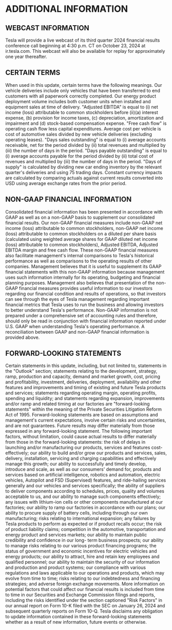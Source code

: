 # ADDITIONAL INFORMATION


## WEBCAST INFORMATION

Tesla will provide a live webcast of its third quarter 2024 financial results conference call beginning at 4:30 p.m. CT on October 23, 2024 at ir.tesla.com. This webcast will also be available for replay for approximately one year thereafter.


## CERTAIN TERMS

When used in this update, certain terms have the following meanings. Our vehicle deliveries include only vehicles that have been transferred to end customers with all paperwork correctly completed. Our energy product deployment volume
includes both customer units when installed and equipment sales at time of delivery. "Adjusted EBITDA" is equal to (i) net income (loss) attributable to common stockholders before (ii)(a) interest expense, (b) provision for income taxes, (c)
depreciation, amortization and impairment and (d) stock-based compensation expense. "Free cash flow" is operating cash flow less capital expenditures. Average cost per vehicle is cost of automotive sales divided by new vehicle deliveries
(excluding operating leases). "Days sales outstanding" is equal to (i) average accounts receivable, net for the period divided by (ii) total revenues and multiplied by (iii) the number of days in the period. "Days payable outstanding" is equal to (i)
average accounts payable for the period divided by (ii) total cost of revenues and multiplied by (iii) the number of days in the period. "Days of supply" is calculated by dividing new car ending inventory by the relevant quarter's deliveries and
using 75 trading days. Constant currency impacts are calculated by comparing actuals against current results converted into USD using average exchange rates from the prior period.


## NON-GAAP FINANCIAL INFORMATION

Consolidated financial information has been presented in accordance with GAAP as well as on a non-GAAP basis to supplement our consolidated financial results. Our non-GAAP financial measures include non-GAAP net income (loss)
attributable to common stockholders, non-GAAP net income (loss) attributable to common stockholders on a diluted per share basis (calculated using weighted average shares for GAAP diluted net income (loss) attributable to common
stockholders), Adjusted EBITDA, Adjusted EBITDA margin and free cash flow. These non-GAAP financial measures also facilitate management's internal comparisons to Tesla's historical performance as well as comparisons to the operating
results of other companies. Management believes that it is useful to supplement its GAAP financial statements with this non-GAAP information because management uses such information internally for its operating, budgeting and financial
planning purposes. Management also believes that presentation of the non-GAAP financial measures provides useful information to our investors regarding our financial condition and results of operations, so that investors can see through the
eyes of Tesla management regarding important financial metrics that Tesla uses to run the business and allowing investors to better understand Tesla's performance. Non-GAAP information is not prepared under a comprehensive set of
accounting rules and therefore, should only be read in conjunction with financial information reported under U.S. GAAP when understanding Tesla's operating performance. A reconciliation between GAAP and non-GAAP financial information
is provided above.


## FORWARD-LOOKING STATEMENTS

Certain statements in this update, including, but not limited to, statements in the "Outlook" section; statements relating to the development, strategy, ramp, production and capacity, demand and market growth, cost, pricing and profitability,
investment, deliveries, deployment, availability and other features and improvements and timing of existing and future Tesla products and services; statements regarding operating margin, operating profits, spending and liquidity; and
statements regarding expansion, improvements and/or ramp and related timing at our factories are "forward-looking statements" within the meaning of the Private Securities Litigation Reform Act of 1995. Forward-looking statements are
based on assumptions and management's current expectations, involve certain risks and uncertainties, and are not guarantees. Future results may differ materially from those expressed in any forward-looking statement. The following
important factors, without limitation, could cause actual results to differ materially from those in the forward-looking statements: the risk of delays in launching and/or manufacturing our products, services and features cost-effectively; our
ability to build and/or grow our products and services, sales, delivery, installation, servicing and charging capabilities and effectively manage this growth; our ability to successfully and timely develop, introduce and scale, as well as our
consumers' demand for, products and services based on artificial intelligence, robotics and automation, electric vehicles, Autopilot and FSD (Supervised) features, and ride-hailing services generally and our vehicles and services specifically;
the ability of suppliers to deliver components according to schedules, prices, quality and volumes acceptable to us, and our ability to manage such components effectively; any issues with lithium-ion cells or other components manufactured at
our factories; our ability to ramp our factories in accordance with our plans; our ability to procure supply of battery cells, including through our own manufacturing; risks relating to international expansion; any failures by Tesla products to
perform as expected or if product recalls occur; the risk of product liability claims; competition in the automotive, transportation and energy product and services markets; our ability to maintain public credibility and confidence in our long-
term business prospects; our ability to manage risks relating to our various product financing programs; the status of government and economic incentives for electric vehicles and energy products; our ability to attract, hire and retain key
employees and qualified personnel; our ability to maintain the security of our information and production and product systems; our compliance with various regulations and laws applicable to our operations and products, which may evolve
from time to time; risks relating to our indebtedness and financing strategies; and adverse foreign exchange movements. More information on potential factors that could affect our financial results is included from time to time in our Securities
and Exchange Commission filings and reports, including the risks identified under the section captioned "Risk Factors" in our annual report on Form 10-K filed with the SEC on January 26, 2024 and subsequent quarterly reports on Form 10-Q.
Tesla disclaims any obligation to update information contained in these forward-looking statements whether as a result of new information, future events or otherwise.

<!-- PageFooter="TESLA" -->
<!-- PageNumber="31" -->